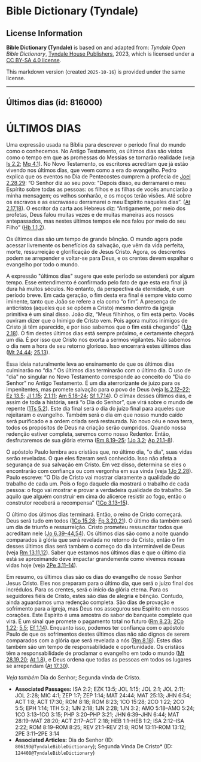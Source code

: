 # Bible Dictionary (Tyndale)

## License Information

**Bible Dictionary (Tyndale)** is based on and adapted from: _Tyndale Open Bible Dictionary_, [Tyndale House Publishers](https://tyndaleopenresources.com/), 2023, which is licensed under a [CC BY-SA 4.0 license](https://creativecommons.org/licenses/by-sa/4.0/legalcode.en).

This markdown version (created `2025-10-16`) is provided under the same license.



--------------------------------

## Últimos dias (id: 816000)

ÚLTIMOS DIAS
============

Uma expressão usada na Bíblia para descrever o período final do mundo como o conhecemos. No Antigo Testamento, os últimos dias são vistos como o tempo em que as promessas do Messias se tornarão realidade (veja [Is 2\.2](https://ref.ly/Isa2:2); [Mq 4\.1](https://ref.ly/Mic4:1)). No Novo Testamento, os escritores acreditam que já estão vivendo nos últimos dias, que veem como a era do evangelho. Pedro explica que os eventos no Dia de Pentecostes cumprem a profecia de [Joel 2\.28,29](https://ref.ly/Joel2:28): “O Senhor diz ao seu povo: "Depois disso, eu derramarei o meu Espírito sobre todas as pessoas: os filhos e as filhas de vocês anunciarão a minha mensagem; os velhos sonharão, e os moços terão visões. Até sobre os escravos e as escravaseu derramarei o meu Espírito naqueles dias”. ([At 2\.17,18](https://ref.ly/Acts2:17-Acts2:18)). O escritor da carta aos Hebreus diz: “Antigamente, por meio dos profetas, Deus falou muitas vezes e de muitas maneiras aos nossos antepassados, mas nestes últimos tempos ele nos falou por meio do seu Filho” ([Hb 1\.1,2](https://ref.ly/Heb1:1-Heb1:2)).

Os últimos dias são um tempo de grande bênção. O mundo agora pode acessar livremente os benefícios da salvação, que vêm da vida perfeita, morte, ressurreição e glorificação de Jesus Cristo. Agora, os descrentes podem se arrepender e voltar\-se para Deus, e os crentes devem espalhar o evangelho por todo o mundo.

A expressão "últimos dias" sugere que este período se estenderá por algum tempo. Esse entendimento é confirmado pelo fato de que esta era final já dura há muitos séculos. No entanto, da perspectiva da eternidade, é um período breve. Em cada geração, o fim desta era final é sempre visto como iminente, tanto que João se refere a ela como “o fim”. A presença de anticristos (aqueles que se opõem a Cristo) mesmo dentro da igreja primitiva é um sinal disso. João diz, “Meus filhinhos, o fim está perto. Vocês ouviram dizer que o Inimigo de Cristo vem. Pois agora muitos inimigos de Cristo já têm aparecido, e por isso sabemos que o fim está chegando” ([1Jo 2\.18](https://ref.ly/1John2:18)). O fim destes últimos dias está sempre próximo, e certamente chegará um dia. É por isso que Cristo nos exorta a sermos vigilantes. Não sabemos o dia nem a hora de seu retorno glorioso. Isso encerrará estes últimos dias ([Mt 24\.44](https://ref.ly/Matt24:44); [25\.13](https://ref.ly/Matt25:13)).

Essa ideia naturalmente leva ao ensinamento de que os últimos dias culminarão no “dia.” Os últimos dias terminarão com o último dia. O uso de "dia" no singular no Novo Testamento corresponde ao conceito do "Dia do Senhor" no Antigo Testamento. É um dia aterrorizante de juízo para os impenitentes, mas promete salvação para o povo de Deus (veja [Is 2\.12–22](https://ref.ly/Isa2:12-Isa2:22); [Ez 13\.5](https://ref.ly/Ezek13:5); [Jl 1\.15](https://ref.ly/Joel1:15); [2\.1,11](https://ref.ly/Joel2:1); [Am 5\.18–24](https://ref.ly/Amos5:18-Amos5:24); [Sf 1\.7,14](https://ref.ly/Zeph1:7)). O clímax desses últimos dias, e assim de toda a história, será “o Dia do Senhor”, que virá sobre o mundo de repente ([1Ts 5\.2](https://ref.ly/1Thess5:2)). Este dia final será o dia do juízo final para aqueles que rejeitaram o evangelho. Também será o dia em que nosso mundo caído será purificado e a ordem criada será restaurada. No novo céu e nova terra, todos os propósitos de Deus na criação serão cumpridos. Quando nossa redenção estiver completa, seremos como nosso Redentor. Então, desfrutaremos de sua glória eterna ([Rm 8\.19–25](https://ref.ly/Rom8:19-Rom8:25); [1Jo 3\.2](https://ref.ly/1John3:2); [Ap 21\.1–8](https://ref.ly/Rev21:1-Rev21:8)).

O apóstolo Paulo lembra aos cristãos que, no último dia, "o dia", suas vidas serão reveladas. O que eles fizeram será conhecido. Isso não afeta a segurança de sua salvação em Cristo. Em vez disso, determina se eles o encontrarão com confiança ou com vergonha em sua vinda (veja [1Jo 2\.28](https://ref.ly/1John2:28)). Paulo escreve: “O Dia de Cristo vai mostrar claramente a qualidade do trabalho de cada um. Pois o fogo daquele dia mostrará o trabalho de cada pessoa: o fogo vai mostrar e provar a verdadeira qualidade do trabalho. Se aquilo que alguém construir em cima do alicerce resistir ao fogo, então o construtor receberá a recompensa” ([1Co 3\.13–15](https://ref.ly/1Cor3:13-1Cor3:15)).

O último dos últimos dias terminará. Então, o reino de Cristo começará. Deus será tudo em todos ([1Co 15\.28](https://ref.ly/1Cor15:28); [Fp 3\.20,21](https://ref.ly/Phil3:20-Phil3:21)). O último dia também será um dia de triunfo e ressurreição. Cristo prometeu ressuscitar todos que acreditam nele ([Jo 6\.39–44,54](https://ref.ly/John6:39-John6:44)). Os últimos dias são como a noite quando comparados à glória que será revelada no retorno de Cristo, então o fim desses últimos dias será também o começo do dia interminável de Deus (veja [Rm 13\.11,12](https://ref.ly/Rom13:11-Rom13:12)). Saber que estamos nos últimos dias e que o último dia está se aproximando deve impactar grandemente como vivemos nossas vidas hoje (veja [2Pe 3\.11–14](https://ref.ly/2Pet3:11-2Pet3:14)).

Em resumo, os últimos dias são os dias do evangelho de nosso Senhor Jesus Cristo. Eles nos preparam para o último dia, que será o juízo final dos incrédulos. Para os crentes, será o início da glória eterna. Para os seguidores fiéis de Cristo, estes são dias de alegria e bênção. Contudo, ainda aguardamos uma redenção completa. São dias de provação e sofrimento para a igreja, mas Deus nos assegurou seu Espírito em nossos corações. Este Espírito é uma amostra do sabor do banquete completo que virá. É um sinal que promete o pagamento total no futuro ([Rm 8\.23](https://ref.ly/Rom8:23); [2Co 1\.22](https://ref.ly/2Cor1:22); [5\.5](https://ref.ly/2Cor5:5); [Ef 1\.14](https://ref.ly/Eph1:14)). Enquanto isso, podemos ter confiança com o apóstolo Paulo de que os sofrimentos destes últimos dias não são dignos de serem comparados com a glória que será revelada a nós ([Rm 8\.18](https://ref.ly/Rom8:18)). Estes dias também são um tempo de responsabilidade e oportunidade. Os cristãos têm a responsabilidade de proclamar o evangelho em todo o mundo ([Mt 28\.19,20](https://ref.ly/Matt28:19-Matt28:20); [At 1\.8](https://ref.ly/Acts1:8)), e Deus ordena que todas as pessoas em todos os lugares se arrependam ([At 17\.30](https://ref.ly/Acts17:30)).

*Veja também* Dia do Senhor; Segunda vinda de Cristo.

* **Associated Passages:** ISA 2:2; EZK 13:5; JOL 1:15; JOL 2:1; JOL 2:11; JOL 2:28; MIC 4:1; ZEP 1:7; ZEP 1:14; MAT 24:44; MAT 25:13; JHN 6:54; ACT 1:8; ACT 17:30; ROM 8:18; ROM 8:23; 1CO 15:28; 2CO 1:22; 2CO 5:5; EPH 1:14; 1TH 5:2; 1JN 2:18; 1JN 2:28; 1JN 3:2; AMO 5:18–AMO 5:24; 1CO 3:13–1CO 3:15; PHP 3:20–PHP 3:21; JHN 6:39–JHN 6:44; MAT 28:19–MAT 28:20; ACT 2:17–ACT 2:18; HEB 1:1–HEB 1:2; ISA 2:12–ISA 2:22; ROM 8:19–ROM 8:25; REV 21:1–REV 21:8; ROM 13:11–ROM 13:12; 2PE 3:11–2PE 3:14
* **Associated Articles:** Dia do Senhor (ID: `806193@TyndaleBibleDictionary`); Segunda Vinda De Cristo* (ID: `124408@TyndaleBibleDictionary`)

